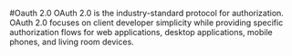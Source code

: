 #Oauth 2.0
OAuth 2.0 is the industry-standard protocol for authorization. OAuth 2.0 focuses on client developer simplicity while providing specific authorization flows for web applications, desktop applications, mobile phones, and living room devices.
